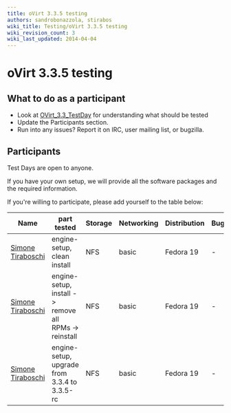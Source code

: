 ```yaml
---
title: oVirt 3.3.5 testing
authors: sandrobonazzola, stirabos
wiki_title: Testing/oVirt 3.3.5 testing
wiki_revision_count: 3
wiki_last_updated: 2014-04-04
---
```


# oVirt 3.3.5 testing

## What to do as a participant

*   Look at [OVirt_3.3_TestDay](OVirt_3.3_TestDay) for understanding what should be tested
*   Update the Participants section.
*   Run into any issues? Report it on IRC, user mailing list, or bugzilla.

## Participants

Test Days are open to anyone.

If you have your own setup, we will provide all the software packages and the required information.

If you're willing to participate, please add yourself to the table below:

| Name                                          | part tested                                             | Storage | Networking | Distribution | Bugs |
|-----------------------------------------------|---------------------------------------------------------|---------|------------|--------------|------|
| [Simone Tiraboschi](User:stirabos) | engine-setup, clean install                             | NFS     | basic      | Fedora 19    | -    |
| [Simone Tiraboschi](User:stirabos) | engine-setup, install -> remove all RPMs -> reinstall | NFS     | basic      | Fedora 19    | -    |
| [Simone Tiraboschi](User:stirabos) | engine-setup, upgrade from 3.3.4 to 3.3.5-rc            | NFS     | basic      | Fedora 19    | -    |
